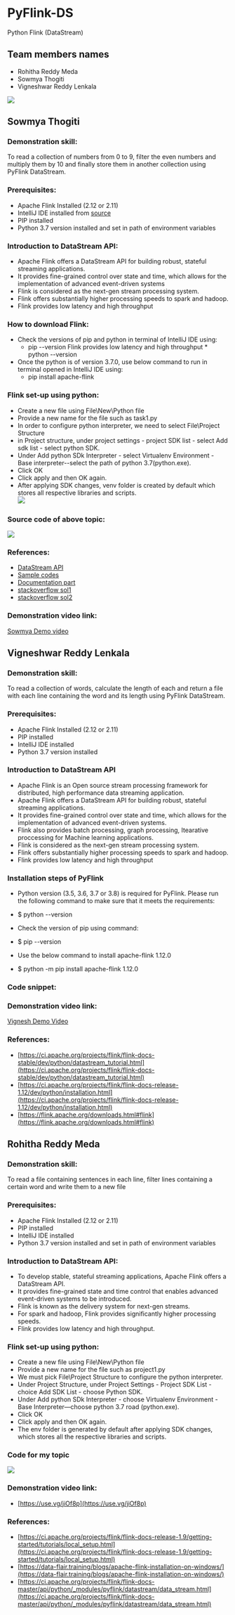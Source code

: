# PyFlink-DS
Python Flink (DataStream)
## Team members names  
* Rohitha Reddy Meda  
* Sowmya Thogiti
* Vigneshwar Reddy Lenkala

![](https://github.com/sowmyathogiti/PyFlink-DS/blob/main/images/Group/big%20data%20project.png)

## Sowmya Thogiti
### Demonstration skill: 
To read a collection of numbers from 0 to 9, filter the even numbers and multiply them by 10 and finally store them in another collection using PyFlink DataStream.

### Prerequisites:
* Apache Flink Installed (2.12 or 2.11) 
* IntelliJ IDE installed from [source](https://www.jetbrains.com/idea/download/#section=windows)
* PIP installed
* Python 3.7 version installed and set in path of environment variables

### Introduction to DataStream API:  
* Apache Flink offers a DataStream API for building robust, stateful streaming applications.
* It provides fine-grained control over state and time, which allows for the implementation of advanced event-driven systems
* Flink is considered as the next-gen stream processing system.
* Flink offers substantially higher processing speeds to spark and hadoop.
* Flink provides low latency and high throughput

### How to download Flink:
* Check the versions of pip and python in terminal of IntelliJ IDE using:
    * pip --version
Flink provides low latency and high throughput    * python --version
* Once the python is of version 3.7.0, use below command to run in terminal opened in IntelliJ IDE using:
    * pip install apache-flink

### Flink set-up using python:
* Create a new file using File\New\Python file
* Provide a new name for the file such as task1.py
* In order to configure python interpreter, we need to select File\Project Structure
* in Project structure, under project settings - project SDK list - select Add sdk list - select python SDK.
* Under Add python SDk Interpreter - select Virtualenv Environment - Base interpreter--select the path of python 3.7(python.exe).
* Click OK
* Click apply and then OK again.
* After applying SDK changes, venv folder is created by default which stores all respective libraries and scripts.  
![](https://github.com/sowmyathogiti/PyFlink-DS/blob/main/images/Sowmya/sdk%20setup.png)   

### Source code of above topic:
![](https://github.com/sowmyathogiti/PyFlink-DS/blob/main/images/Sowmya/code.JPG)   

### References:  
* [DataStream API](https://ci.apache.org/projects/flink/flink-docs-stable/dev/python/datastream_tutorial.html)
* [Sample codes](https://ci.apache.org/projects/flink/flink-docs-master/api/python/_modules/pyflink/datastream/data_stream.html)
* [Documentation part](https://ci.apache.org/projects/flink/flink-docs-release-1.9/api/python/pyflink.datastream.html)
* [stackoverflow sol1](https://stackoverflow.com/questions/62820531/python-flink-instalation-failed-to-find-the-file-flink-1-12-snapshot-bin-flink)
* [stackoverflow sol2](https://stackoverflow.com/questions/62232422/flink-cluster-not-starting-due-to-could-not-find-or-load-main-class-error)

### Demonstration video link: 
[Sowmya Demo video](https://github.com/sowmyathogiti/PyFlink-DS/blob/main/images/Sowmya/SowmyaDemo.mp4)

## Vigneshwar Reddy Lenkala
### Demonstration skill: 
To read a collection of words, calculate the length of each and return a file with each line containing the word and its length using PyFlink DataStream.

### Prerequisites:
* Apache Flink Installed (2.12 or 2.11)
* PIP installed
* IntelliJ IDE installed
* Python 3.7 version installed 

### Introduction to DataStream API
* Apache Flink is an Open source stream processing framework for distributed, high performance data streaming application.
* Apache Flink offers a DataStream API for building robust, stateful streaming applications.
* It provides fine-grained control over state and time, which allows for the implementation of advanced event-driven systems.
* Flink also provides batch processing, graph processing, Itearative proccessing for Machine learning applications.
* Flink is considered as the next-gen stream processing system.
* Flink offers substantially higher processing speeds to spark and hadoop.
* Flink provides low latency and high throughput

### Installation steps of PyFlink
*  Python version (3.5, 3.6, 3.7 or 3.8) is required for PyFlink. Please run the following command to make sure that it meets the requirements:
-   $ python --version
* Check the version of pip using command:
-   $ pip --version
* Use the below command to install apache-flink 1.12.0
-  $ python -m pip install apache-flink 1.12.0

### Code snippet:

### Demonstration video link: 
[Vignesh Demo Video](https://app.vidgrid.com/view/mV4LY7mWVvwK/?sr=WHNlzI)

### References:
* [https://ci.apache.org/projects/flink/flink-docs-stable/dev/python/datastream_tutorial.html](https://ci.apache.org/projects/flink/flink-docs-stable/dev/python/datastream_tutorial.html)
* [https://ci.apache.org/projects/flink/flink-docs-release-1.12/dev/python/installation.html](https://ci.apache.org/projects/flink/flink-docs-release-1.12/dev/python/installation.html)
* [https://flink.apache.org/downloads.html#flink](https://flink.apache.org/downloads.html#flink)

## Rohitha Reddy Meda
### Demonstration skill:
To read a file containing sentences in each line, filter lines containing a certain word and write them to a new file

### Prerequisites:
* Apache Flink Installed (2.12 or 2.11)
* PIP installed
* IntelliJ IDE installed
* Python 3.7 version installed and set in path of environment variables

### Introduction to DataStream API:
* To develop stable, stateful streaming applications, Apache Flink offers a DataStream API.
* It provides fine-grained state and time control that enables advanced event-driven systems to be introduced.
* Flink is known as the delivery system for next-gen streams.
* For spark and hadoop, Flink provides significantly higher processing speeds.
* Flink provides low latency and high throughput.


### Flink set-up using python:
* Create a new file using File\New\Python file
* Provide a new name for the file such as project1.py
* We must pick File\Project Structure to configure the python interpreter.
* Under Project Structure, under Project Settings - Project SDK List - choice Add SDK List - choose Python SDK.
* Under Add python SDk Interpreter - choose Virtualenv Environment - Base Interpreter—choose python 3.7 road (python.exe).
* Click OK
* Click apply and then OK again.
* The env folder is generated by default after applying SDK changes, which stores all the respective libraries and scripts.

### Code for my topic
![](https://github.com/sowmyathogiti/PyFlink-DS/blob/main/images/Rohitha/rohitha_code.JPG)

### Demonstration video link:
* [https://use.vg/jiOf8p](https://use.vg/jiOf8p)

### References:
* [https://ci.apache.org/projects/flink/flink-docs-release-1.9/getting-started/tutorials/local_setup.html](https://ci.apache.org/projects/flink/flink-docs-release-1.9/getting-started/tutorials/local_setup.html)
* [https://data-flair.training/blogs/apache-flink-installation-on-windows/](https://data-flair.training/blogs/apache-flink-installation-on-windows/)
* [https://ci.apache.org/projects/flink/flink-docs-master/api/python/_modules/pyflink/datastream/data_stream.html](https://ci.apache.org/projects/flink/flink-docs-master/api/python/_modules/pyflink/datastream/data_stream.html)
